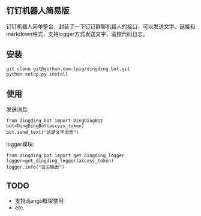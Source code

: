 ## 钉钉机器人简易版

钉钉机器人简单整合，封装了一下钉钉群聊机器人的接口，可以发送文字、链接和markdown格式，支持logger方式发送文字，监控代码日志。


安装
----------------

    git clone git@github.com:lpig/dingding_bot.git
    python setup.py install



使用
----------------

发送消息:

    from dingding_bot import DingDingBot
    bot=DingDingBot(access_token)
    bot.send_text("这是文字消息")


logger模块:

    from dingding_bot import get_dingding_logger
    logger=get_dingding_logger(access_token)
    logger.info("日志输出")



TODO
----------------

 - 支持django框架使用
 - etc.